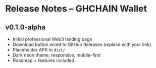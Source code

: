 # Release Notes – GHCHAIN Wallet

## v0.1.0-alpha
- Initial professional Web3 landing page
- Download button wired to GitHub Releases (replace with your link)
- Placeholder APK in `dist/`
- Dark neon theme, responsive, mobile-first
- Roadmap + features included
